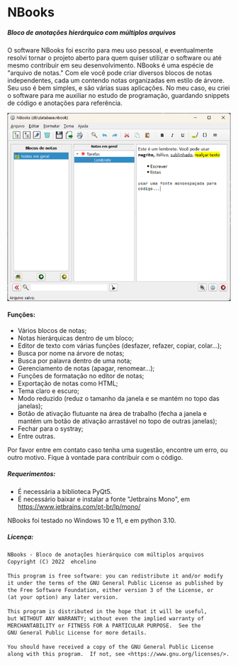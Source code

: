 # NBooks
##### Bloco de anotações hierárquico com múltiplos arquivos

O software NBooks foi escrito para meu uso pessoal, e eventualmente resolvi tornar o projeto aberto para quem quiser
utilizar o software ou até mesmo contribuir em seu desenvolvimento.
NBooks é uma espécie de "arquivo de notas." Com ele você pode criar diversos blocos de notas independentes, 
cada um contendo notas organizadas em estilo de árvore. Seu uso é bem simples, e são várias suas aplicações. 
No meu caso, eu criei o software para me auxiliar no estudo de programação, guardando snippets de código e
anotações para referência.

![](imagem.png)

#### Funções:
* Vários blocos de notas;
* Notas hierárquicas dentro de um bloco;
* Editor de texto com várias funções (desfazer, refazer, copiar, colar...);
* Busca por nome na árvore de notas;
* Busca por palavra dentro de uma nota;
* Gerenciamento de notas (apagar, renomear...);
* Funções de formatação no editor de notas;
* Exportação de notas como HTML;
* Tema claro e escuro;
* Modo reduzido (reduz o tamanho da janela e se mantém no topo das janelas);
* Botão de ativação flutuante na área de trabalho (fecha a janela e mantém um botão de ativação arrastável 
no topo de outras janelas);
* Fechar para o systray;
* Entre outras.

Por favor entre em contato caso tenha uma sugestão, encontre um erro, ou outro motivo.
Fique à vontade para contribuir com o código.

##### Requerimentos:
* É necessária a biblioteca PyQt5.
* É necessário baixar e instalar a fonte "Jetbrains Mono", em https://www.jetbrains.com/pt-br/lp/mono/

NBooks foi testado no Windows 10 e 11, e em python 3.10.

##### Licença:

	NBooks - Bloco de anotações hierárquico com múltiplos arquivos
    Copyright (C) 2022  ehcelino

    This program is free software: you can redistribute it and/or modify
    it under the terms of the GNU General Public License as published by
    the Free Software Foundation, either version 3 of the License, or
    (at your option) any later version.

    This program is distributed in the hope that it will be useful,
    but WITHOUT ANY WARRANTY; without even the implied warranty of
    MERCHANTABILITY or FITNESS FOR A PARTICULAR PURPOSE.  See the
    GNU General Public License for more details.

    You should have received a copy of the GNU General Public License
    along with this program.  If not, see <https://www.gnu.org/licenses/>.
